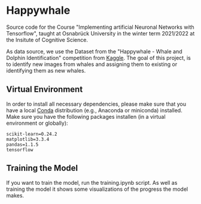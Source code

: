 # Happywhale

Source code for the Course "Implementing artificial Neuronal Networks with Tensorflow", taught at Osnabrück University in the winter term 2021/2022 at the Insitute of Cognitive Science.

As data source, we use the Dataset from the "Happywhale - Whale and Dolphin Identification" competition from [Kaggle](https://www.kaggle.com/competitions/happy-whale-and-dolphin/data). The goal of this project, is to identify new images from whales and assigning them to existing or identifying them as new whales. 

## Virtual Environment

In order to install all necessary dependencies, please make sure that you have a local [Conda](https://docs.conda.io/en/latest/) distribution (e.g., Anaconda or miniconda) installed. Make sure you have the following packages installen (in a virtual environment or globally):
```
scikit-learn=0.24.2
matplotlib=3.3.4
pandas=1.1.5
tensorflow
```

## Training the Model

If you want to train the model, run the training.ipynb script. As well as training the model it shows some visualizations of the progress the model makes. 
